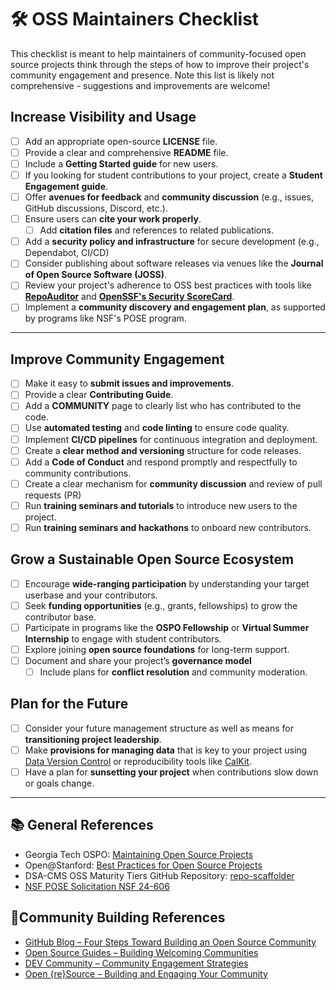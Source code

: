 # 🛠️ OSS Maintainers Checklist

This checklist is meant to help maintainers of community-focused open source projects think through the steps of how to improve their project's community engagement and presence. Note this list is likely not comprehensive - suggestions and improvements are welcome! 

## Increase Visibility and Usage
- [ ] Add an appropriate open-source  **LICENSE** file.
- [ ] Provide a clear and comprehensive **README** file.
- [ ] Include a **Getting Started guide** for new users.
- [ ] If you looking for student contributions to your project, create a **Student Engagement guide**.
- [ ] Offer **avenues for feedback** and **community discussion** (e.g., issues, GitHub discussions, Discord, etc.). 
- [ ] Ensure users can **cite your work properly**.
  - [ ] Add **citation files** and references to related publications.
- [ ] Add a **security policy and infrastructure** for secure development (e.g., Dependabot, CI/CD)
- [ ] Consider publishing about software releases via venues like the **Journal of Open Source Software (JOSS)**.
- [ ] Review your project's adherence to OSS best practices with tools like [**RepoAuditor**](github.com/gt-sse-center/RepoAuditor) and [**OpenSSF's Security ScoreCard**](https://openssf.org/projects/scorecard/).
- [ ] Implement a **community discovery and engagement plan**, as supported by programs like NSF's POSE program.

---

## Improve Community Engagement

- [ ] Make it easy to **submit issues and improvements**.
- [ ] Provide a clear **Contributing Guide**.
- [ ] Add a **COMMUNITY** page to clearly list who has contributed to the code. 
- [ ] Use **automated testing**  and **code linting** to ensure code quality.
- [ ] Implement **CI/CD pipelines** for continuous integration and deployment.
- [ ] Create a **clear method and versioning** structure for code releases.
- [ ] Add a **Code of Conduct** and respond promptly and respectfully to community contributions.
- [ ] Create a clear mechanism for **community discussion** and review of pull requests (PR)
- [ ] Run **training seminars and tutorials** to introduce new users to the project.
- [ ] Run **training seminars and hackathons** to onboard new contributors.

## Grow a Sustainable Open Source Ecosystem

- [ ] Encourage **wide-ranging participation** by understanding your target userbase and your contributors.
- [ ] Seek **funding opportunities** (e.g., grants, fellowships) to grow the contributor base.
- [ ] Participate in programs like the **OSPO Fellowship** or **Virtual Summer Internship** to engage with student contributors.
- [ ] Explore joining **open source foundations** for long-term support.
- [ ] Document and share your project’s **governance model**
  - [ ] Include plans for **conflict resolution** and community moderation.

## Plan for the Future

- [ ] Consider your future management structure as well as means for **transitioning project leadership**.
- [ ] Make **provisions for managing data** that is key to your project using [Data Version Control](https://dvc.org/) or reproducibility tools like [CalKit](https://calkit.org/).
- [ ] Have a plan for **sunsetting your project** when contributions slow down or goals change. 
---

## 📚 General References

- Georgia Tech OSPO: [Maintaining Open Source Projects](https://ospo.cc.gatech.edu/maintaining-open-source-projects/)
- Open@Stanford: [Best Practices for Open Source Projects](https://doi.org/10.5281/zenodo.15678444)
- DSA-CMS OSS Maturity Tiers GitHub Repository: [repo-scaffolder](https://github.com/DSACMS/repo-scaffolder)
- [NSF POSE Solicitation NSF 24-606](https://www.nsf.gov/funding/opportunities/pose-pathways-enable-open-source-ecosystems/nsf24-606/solicitation)

## 🌱Community Building References

- [GitHub Blog – Four Steps Toward Building an Open Source Community](https://github.blog/open-source/maintainers/four-steps-toward-building-an-open-source-community/)
- [Open Source Guides – Building Welcoming Communities](https://opensource.guide/building-community/)
- [DEV Community – Community Engagement Strategies](https://dev.to/vitalisorenko/community-engagement-strategies-in-open-source-projects-a-comprehensive-guide-2m83)
- [Open {re}Source – Building and Engaging Your Community](https://openresource.dev/guide/creating-your-own-open-source-project/building-and-engaging-your-community)
